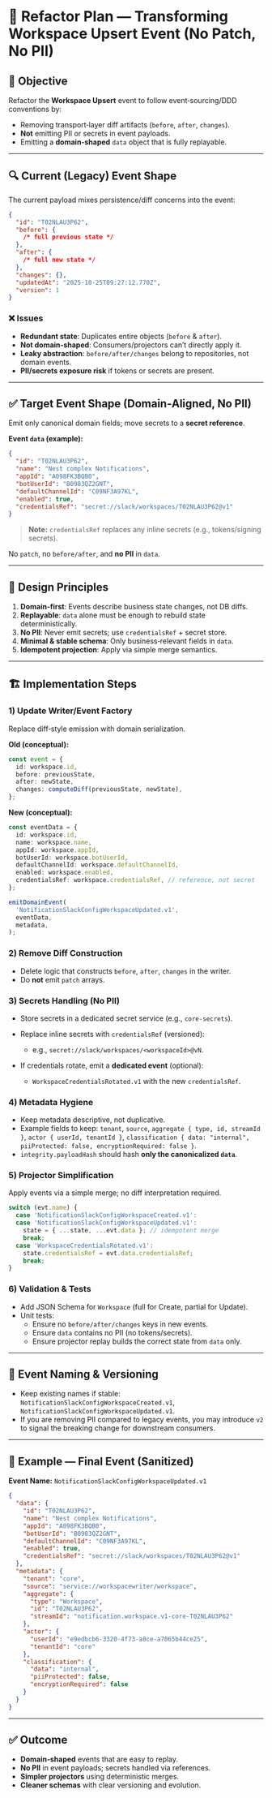 # 🧩 Refactor Plan — Transforming Workspace Upsert Event (No Patch, No PII)

## 🎯 Objective

Refactor the **Workspace Upsert** event to follow event‑sourcing/DDD conventions by:

- Removing transport‑layer diff artifacts (`before`, `after`, `changes`).
- **Not** emitting PII or secrets in event payloads.
- Emitting a **domain‑shaped** `data` object that is fully replayable.

---

## 🔍 Current (Legacy) Event Shape

The current payload mixes persistence/diff concerns into the event:

```json
{
  "id": "T02NLAU3P62",
  "before": {
    /* full previous state */
  },
  "after": {
    /* full new state */
  },
  "changes": {},
  "updatedAt": "2025-10-25T09:27:12.770Z",
  "version": 1
}
```

### ❌ Issues

- **Redundant state**: Duplicates entire objects (`before` & `after`).
- **Not domain‑shaped**: Consumers/projectors can’t directly apply it.
- **Leaky abstraction**: `before/after/changes` belong to repositories, not domain events.
- **PII/secrets exposure risk** if tokens or secrets are present.

---

## ✅ Target Event Shape (Domain‑Aligned, No PII)

Emit only canonical domain fields; move secrets to a **secret reference**.

**Event `data` (example):**

```json
{
  "id": "T02NLAU3P62",
  "name": "Nest complex Notifications",
  "appId": "A098FK3BQB0",
  "botUserId": "B0983QZ2GNT",
  "defaultChannelId": "C09NF3A97KL",
  "enabled": true,
  "credentialsRef": "secret://slack/workspaces/T02NLAU3P62@v1"
}
```

> **Note:** `credentialsRef` replaces any inline secrets (e.g., tokens/signing secrets).

No `patch`, no `before/after`, and **no PII** in `data`.

---

## 🧠 Design Principles

1. **Domain‑first**: Events describe business state changes, not DB diffs.
2. **Replayable**: `data` alone must be enough to rebuild state deterministically.
3. **No PII**: Never emit secrets; use `credentialsRef` + secret store.
4. **Minimal & stable schema**: Only business‑relevant fields in `data`.
5. **Idempotent projection**: Apply via simple merge semantics.

---

## 🏗️ Implementation Steps

### 1) Update Writer/Event Factory

Replace diff‑style emission with domain serialization.

**Old (conceptual):**

```ts
const event = {
  id: workspace.id,
  before: previousState,
  after: newState,
  changes: computeDiff(previousState, newState),
};
```

**New (conceptual):**

```ts
const eventData = {
  id: workspace.id,
  name: workspace.name,
  appId: workspace.appId,
  botUserId: workspace.botUserId,
  defaultChannelId: workspace.defaultChannelId,
  enabled: workspace.enabled,
  credentialsRef: workspace.credentialsRef, // reference, not secret
};

emitDomainEvent(
  'NotificationSlackConfigWorkspaceUpdated.v1',
  eventData,
  metadata,
);
```

### 2) Remove Diff Construction

- Delete logic that constructs `before`, `after`, `changes` in the writer.
- Do **not** emit `patch` arrays.

### 3) Secrets Handling (No PII)

- Store secrets in a dedicated secret service (e.g., `core-secrets`).
- Replace inline secrets with `credentialsRef` (versioned):
  - e.g., `secret://slack/workspaces/<workspaceId>@vN`.

- If credentials rotate, emit a **dedicated event** (optional):
  - `WorkspaceCredentialsRotated.v1` with the new `credentialsRef`.

### 4) Metadata Hygiene

- Keep metadata descriptive, not duplicative.
- Example fields to keep: `tenant`, `source`, `aggregate { type, id, streamId }`, `actor { userId, tenantId }`, `classification { data: "internal", piiProtected: false, encryptionRequired: false }`.
- `integrity.payloadHash` should hash **only the canonicalized `data`**.

### 5) Projector Simplification

Apply events via a simple merge; no diff interpretation required.

```ts
switch (evt.name) {
  case 'NotificationSlackConfigWorkspaceCreated.v1':
  case 'NotificationSlackConfigWorkspaceUpdated.v1':
    state = { ...state, ...evt.data }; // idempotent merge
    break;
  case 'WorkspaceCredentialsRotated.v1':
    state.credentialsRef = evt.data.credentialsRef;
    break;
}
```

### 6) Validation & Tests

- Add JSON Schema for `Workspace` (full for Create, partial for Update).
- Unit tests:
  - Ensure no `before/after/changes` keys in new events.
  - Ensure `data` contains no PII (no tokens/secrets).
  - Ensure projector replay builds the correct state from `data` only.

---

## 🔄 Event Naming & Versioning

- Keep existing names if stable: `NotificationSlackConfigWorkspaceCreated.v1`, `NotificationSlackConfigWorkspaceUpdated.v1`.
- If you are removing PII compared to legacy events, you may introduce `v2` to signal the breaking change for downstream consumers.

---

## 🧾 Example — Final Event (Sanitized)

**Event Name:** `NotificationSlackConfigWorkspaceUpdated.v1`

```json
{
  "data": {
    "id": "T02NLAU3P62",
    "name": "Nest complex Notifications",
    "appId": "A098FK3BQB0",
    "botUserId": "B0983QZ2GNT",
    "defaultChannelId": "C09NF3A97KL",
    "enabled": true,
    "credentialsRef": "secret://slack/workspaces/T02NLAU3P62@v1"
  },
  "metadata": {
    "tenant": "core",
    "source": "service://workspacewriter/workspace",
    "aggregate": {
      "type": "Workspace",
      "id": "T02NLAU3P62",
      "streamId": "notification.workspace.v1-core-T02NLAU3P62"
    },
    "actor": {
      "userId": "e9edbcb6-3320-4f73-a8ce-a7065b44ce25",
      "tenantId": "core"
    },
    "classification": {
      "data": "internal",
      "piiProtected": false,
      "encryptionRequired": false
    }
  }
}
```

---

## ✅ Outcome

- **Domain‑shaped** events that are easy to replay.
- **No PII** in event payloads; secrets handled via references.
- **Simpler projectors** using deterministic merges.
- **Cleaner schemas** with clear versioning and evolution.
